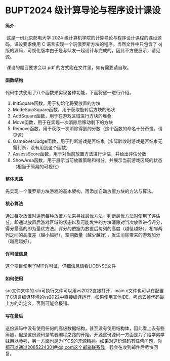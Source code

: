 <h1>
    BUPT2024 级计算导论与程序设计课设
</h1>

<h4>
    简介
</h4>

​    这是一份北京邮电大学 2024 级计算机学院的计算导论与程序设计课程的课设源码，课设要求使用 C 语言实现一个玩俄罗斯方块的程序。当然文件中只包含了 oj 版的源码，可视化版本由于是与队友一起设计与完成的，因此不方便展示，请见谅。

​    课设的题目要求会以 pdf 的方式附在文件里，如有需要请自取。    

<h4>
    函数结构
</h4>

代码中共使用了八个函数来实现各种功能，下面将逐一进行介绍。

1. InitSquare函数，用于初始化将要放置的方块
2. ModeSpinSquare函数，用于获取旋转后方块的形状
3. AddSquare函数，用于在游戏区域进行方块的堆叠
4. Move函数，用于在实现一次消除后移动剩下的方块
5. Remove函数，用于获取一次消除得到的分数（这个函数的命名十分奇怪，请见谅）
6. GameoverJudge函数，用于判断游戏是否结束（实际验收时游戏是否结束无需判断，没有用到这个函数）
7. AssessScore函数，用于对当前放置方法进行评估，并给出评估分数
8. ShowArea函数，用于展示当前放置策略和得分，并展示当前游戏区域的状态（相当于简易的可视化）

<h4>
    整体思路
</h4>
先实现一个俄罗斯方块游戏的基本架构，再添加自动放置方块的方法与算法。

<h4>
    核心算法
</h4>

通过每次放置时遍历每种放置方法来寻找最优方法，判断最优方法时使用了评估分，即通过放置后游戏区域的状态以及可能发生的方块消除对当次放置进行评分，得分最高的即为最优方法。评分的依据为放置后每列的高度（越低越好），相邻两列之间的高度差（越小越好），空洞数量（越少越好），发生消除带来的游戏加分（越高越好）。

<h4>
    许可证信息
</h4>

这个项目使用了MIT许可证，详细信息请看LICENSE文件

<h4>
    如何使用
</h4>

src文件夹中的.sln可执行文件可以用vs2022直接打开，main.c文件也可以在配置了C语言编译环境的vs2022中直接编译运行，如果使用其他IDE，考虑去掉代码最上方的宏定义，否则可能会报错。

<h4>
    写在最后
</h4>

这份源码中没有使用任何的高级数据结构，甚至没有使用结构体，因此看上去有些简陋，但是这份源码是笔者编程之路的开始。开源这份源码一方面是为了给学弟学妹用以参考，另一方面也是为了CS的开源精神。如果对这份源码有任何问题，你都可以通过2085224301@qq.com这个邮箱联系我，我会在收到邮件后尽快回复。
